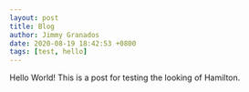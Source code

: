 ```yaml
---
layout: post
title: Blog
author: Jimmy Granados
date: 2020-08-19 18:42:53 +0800
tags: [test, hello]
---
```


Hello World! This is a post for testing the looking of Hamilton.
